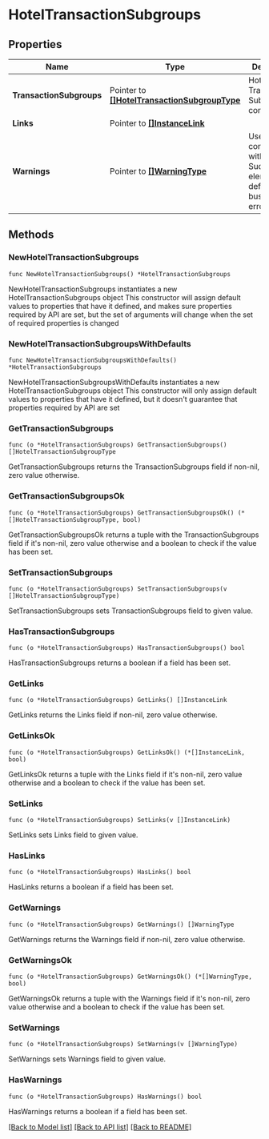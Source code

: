 # HotelTransactionSubgroups

## Properties

Name | Type | Description | Notes
------------ | ------------- | ------------- | -------------
**TransactionSubgroups** | Pointer to [**[]HotelTransactionSubgroupType**](HotelTransactionSubgroupType.md) | Hotel&#39;s Transaction Subgroup configuration. | [optional] 
**Links** | Pointer to [**[]InstanceLink**](InstanceLink.md) |  | [optional] 
**Warnings** | Pointer to [**[]WarningType**](WarningType.md) | Used in conjunction with the Success element to define a business error. | [optional] 

## Methods

### NewHotelTransactionSubgroups

`func NewHotelTransactionSubgroups() *HotelTransactionSubgroups`

NewHotelTransactionSubgroups instantiates a new HotelTransactionSubgroups object
This constructor will assign default values to properties that have it defined,
and makes sure properties required by API are set, but the set of arguments
will change when the set of required properties is changed

### NewHotelTransactionSubgroupsWithDefaults

`func NewHotelTransactionSubgroupsWithDefaults() *HotelTransactionSubgroups`

NewHotelTransactionSubgroupsWithDefaults instantiates a new HotelTransactionSubgroups object
This constructor will only assign default values to properties that have it defined,
but it doesn't guarantee that properties required by API are set

### GetTransactionSubgroups

`func (o *HotelTransactionSubgroups) GetTransactionSubgroups() []HotelTransactionSubgroupType`

GetTransactionSubgroups returns the TransactionSubgroups field if non-nil, zero value otherwise.

### GetTransactionSubgroupsOk

`func (o *HotelTransactionSubgroups) GetTransactionSubgroupsOk() (*[]HotelTransactionSubgroupType, bool)`

GetTransactionSubgroupsOk returns a tuple with the TransactionSubgroups field if it's non-nil, zero value otherwise
and a boolean to check if the value has been set.

### SetTransactionSubgroups

`func (o *HotelTransactionSubgroups) SetTransactionSubgroups(v []HotelTransactionSubgroupType)`

SetTransactionSubgroups sets TransactionSubgroups field to given value.

### HasTransactionSubgroups

`func (o *HotelTransactionSubgroups) HasTransactionSubgroups() bool`

HasTransactionSubgroups returns a boolean if a field has been set.

### GetLinks

`func (o *HotelTransactionSubgroups) GetLinks() []InstanceLink`

GetLinks returns the Links field if non-nil, zero value otherwise.

### GetLinksOk

`func (o *HotelTransactionSubgroups) GetLinksOk() (*[]InstanceLink, bool)`

GetLinksOk returns a tuple with the Links field if it's non-nil, zero value otherwise
and a boolean to check if the value has been set.

### SetLinks

`func (o *HotelTransactionSubgroups) SetLinks(v []InstanceLink)`

SetLinks sets Links field to given value.

### HasLinks

`func (o *HotelTransactionSubgroups) HasLinks() bool`

HasLinks returns a boolean if a field has been set.

### GetWarnings

`func (o *HotelTransactionSubgroups) GetWarnings() []WarningType`

GetWarnings returns the Warnings field if non-nil, zero value otherwise.

### GetWarningsOk

`func (o *HotelTransactionSubgroups) GetWarningsOk() (*[]WarningType, bool)`

GetWarningsOk returns a tuple with the Warnings field if it's non-nil, zero value otherwise
and a boolean to check if the value has been set.

### SetWarnings

`func (o *HotelTransactionSubgroups) SetWarnings(v []WarningType)`

SetWarnings sets Warnings field to given value.

### HasWarnings

`func (o *HotelTransactionSubgroups) HasWarnings() bool`

HasWarnings returns a boolean if a field has been set.


[[Back to Model list]](../README.md#documentation-for-models) [[Back to API list]](../README.md#documentation-for-api-endpoints) [[Back to README]](../README.md)


